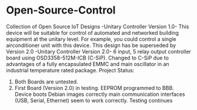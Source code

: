 # Open-Source-Control
Collection of Open Source IoT Designs
-Unitary Controller Version 1.0-
This device will be suitable for control of automated and networked building equipment at the unitary level. For example, you could control a single airconditioner unit with this device. This design has be superseded by Version 2.0
-Unitary Controller Version 2.0-
6 input, 5 relay output controller board using OSD3358-512M-ICB (C-SiP). Changed to C-SiP due to advantages of a fully encapsulated EMMC and main oscillator in an industrial temperature rated package.
Project Status:
1) Both Boards are untested.
2) First Board (Version 2.0) in testing. EEPROM programmed to BBB. Device boots Debian images correctly main communication interfaces 
(USB, Serial, Ethernet) seem to work correctly. Testing continues
